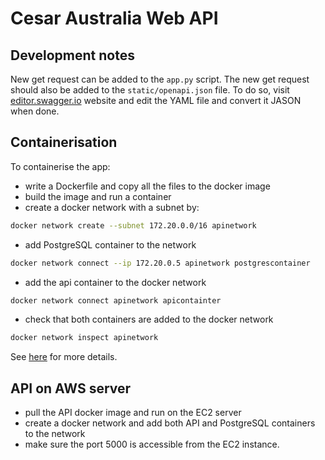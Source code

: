 # Cesar Australia Web API 

## Development notes

New get request can be added to the `app.py` script. The new get request should also be added to the `static/openapi.json` file. To do so, visit [editor.swagger.io](https://editor.swagger.io/#) website and edit the YAML file and convert it JASON when done.

## Containerisation
To containerise the app:
* write a Dockerfile and copy all the files to the docker image
* build the image and run a container
* create a docker network with a subnet by:
```bash
docker network create --subnet 172.20.0.0/16 apinetwork
```
* add PostgreSQL container to the network
```bash
docker network connect --ip 172.20.0.5 apinetwork postgrescontainer
```
* add the api container to the docker network
```bash
docker network connect apinetwork apicontainter
```
* check that both containers are added to the docker network
```bash
docker network inspect apinetwork
```

See [here](https://dev.to/rizkyrajitha/connect-api-and-a-database-with-docker-network-299g) for more details.

## API on AWS server
* pull the API docker image and run on the EC2 server
* create a docker network and add both API and PostgreSQL containers to the network
* make sure the port 5000 is accessible from the EC2 instance.